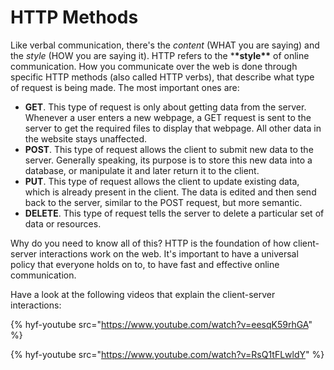 # HTTP Methods

Like verbal communication, there's the _content_ (WHAT you are saying) and the _style_ (HOW you are saying it). HTTP refers to the \***\*style\*\*** of online communication. How you communicate over the web is done through specific HTTP methods (also called HTTP verbs), that describe what type of request is being made. The most important ones are:

- **GET**. This type of request is only about getting data from the server. Whenever a user enters a new webpage, a GET request is sent to the server to get the required files to display that webpage. All other data in the website stays unaffected.
- **POST**. This type of request allows the client to submit new data to the server. Generally speaking, its purpose is to store this new data into a database, or manipulate it and later return it to the client.
- **PUT**. This type of request allows the client to update existing data, which is already present in the client. The data is edited and then send back to the server, similar to the POST request, but more semantic.
- **DELETE**. This type of request tells the server to delete a particular set of data or resources.

Why do you need to know all of this? HTTP is the foundation of how client-server interactions work on the web. It's important to have a universal policy that everyone holds on to, to have fast and effective online communication.

Have a look at the following videos that explain the client-server interactions:

{% hyf-youtube src="https://www.youtube.com/watch?v=eesqK59rhGA" %}

{% hyf-youtube src="https://www.youtube.com/watch?v=RsQ1tFLwldY" %}

